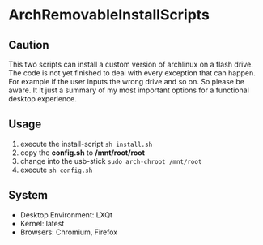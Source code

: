 # ArchRemovableInstallScripts

## Caution
This two scripts can install a custom version of archlinux on a flash drive.
The code is not yet finished to deal with every exception that can happen.
For example if the user inputs the wrong drive and so on.
So please be aware.
It it just a summary of my most important options for a functional desktop experience.

## Usage
1. execute the install-script
`sh install.sh`
2. copy the **config.sh** to **/mnt/root/root**
3. change into the usb-stick `sudo arch-chroot /mnt/root` 
4. execute `sh config.sh`


## System
  + Desktop Environment: LXQt
  + Kernel: latest
  + Browsers: Chromium, Firefox

